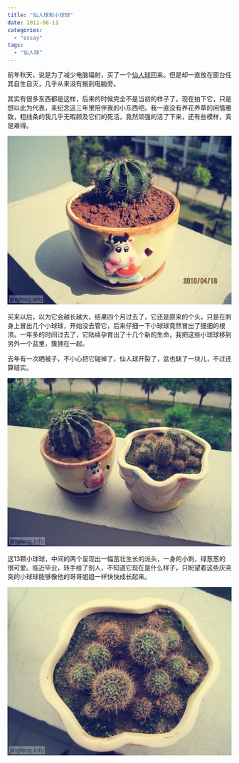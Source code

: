 ```yaml
---
title: "仙人球和小球球"
date: 2011-06-11
categories: 
  - "essay"
tags: 
  - "仙人球"
---
```


前年秋天，说是为了减少电脑辐射，买了一个[仙人球](http://www.jfsay.com/archives/148.html "盆栽和咸鸭蛋")回来。但是却一直放在窗台任其自生自灭，几乎从来没有搬到电脑旁。

其实有很多东西都是这样，后来的时候完全不是当初的样子了。现在拍下它，只是想以此为代表，来纪念这三年里陪伴我的小东西吧。我一直没有养花养草的闲情雅致，粗线条的我几乎无暇顾及它们的死活，竟然顽强的活了下来，还有些模样，真是难得。

![IMG_0832](images/5820180299_b7c8dedfde_z.jpg)

买来以后，以为它会越长越大，结果四个月过去了，它还是原来的个头，只是在刺身上冒出几个小球球，开始没去管它，后来仔细一下小球球竟然冒出了细细的根须。一年多的时间过去了，它陆续孕育出了十几个新的生命，我把这些小球球移到另外一个盆里，簇拥在一起。

去年有一次晒被子，不小心把它碰掉了，仙人球开裂了，盆也缺了一块儿，不过还算结实。<!--more-->

![仙人球](images/5820157403_91cc4ecc5b_z.jpg)

这13颗小球球，中间的两个呈现出一幅茁壮生长的派头，一身的小刺，绿葱葱的很可爱。临近毕业，转手给了别人，不知道它现在是什么样子，只盼望着这些灰突突的小球球能够像他的哥哥姐姐一样快快成长起来。

![仙人球 (1)](images/5820719088_2923135985_z.jpg)
